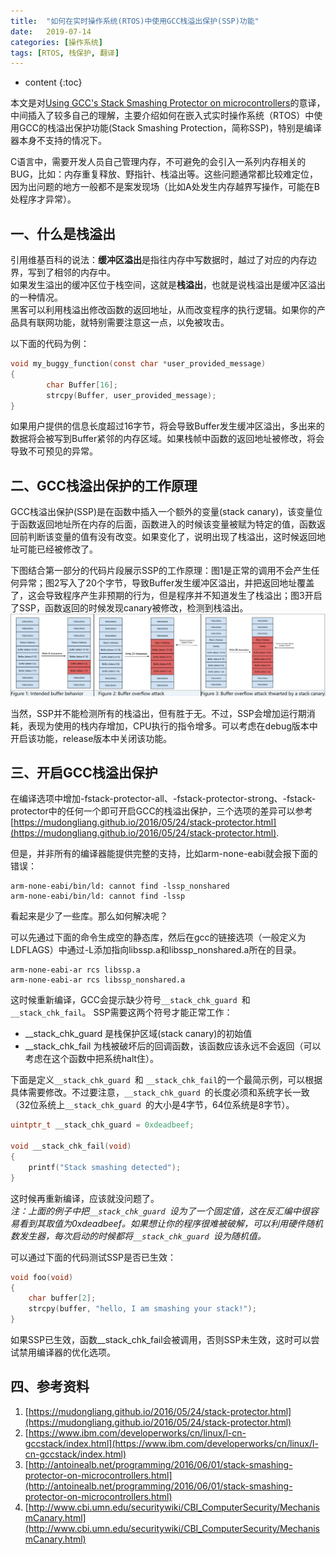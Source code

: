 ```yaml
---
title:  "如何在实时操作系统(RTOS)中使用GCC栈溢出保护(SSP)功能"  
date:   2019-07-14  
categories: [操作系统]
tags: [RTOS, 栈保护, 翻译]
---
```


* content
{:toc}

本文是对[Using GCC's Stack Smashing Protector on microcontrollers](http://antoinealb.net/programming/2016/06/01/stack-smashing-protector-on-microcontrollers.html)的意译，中间插入了较多自己的理解，主要介绍如何在嵌入式实时操作系统（RTOS）中使用GCC的栈溢出保护功能(Stack Smashing Protection，简称SSP)，特别是编译器本身不支持的情况下。  

C语言中，需要开发人员自己管理内存，不可避免的会引入一系列内存相关的BUG，比如：内存重复释放、野指针、栈溢出等。这些问题通常都比较难定位，因为出问题的地方一般都不是案发现场（比如A处发生内存越界写操作，可能在B处程序才异常）。  



## 一、什么是栈溢出 ##

引用维基百科的说法：**缓冲区溢出**是指往内存中写数据时，越过了对应的内存边界，写到了相邻的内存中。  
如果发生溢出的缓冲区位于栈空间，这就是**栈溢出**，也就是说栈溢出是缓冲区溢出的一种情况。  
黑客可以利用栈溢出修改函数的返回地址，从而改变程序的执行逻辑。如果你的产品具有联网功能，就特别需要注意这一点，以免被攻击。

以下面的代码为例：  

```c
void my_buggy_function(const char *user_provided_message)
{
        char Buffer[16];
        strcpy(Buffer, user_provided_message);
}
```

如果用户提供的信息长度超过16字节，将会导致Buffer发生缓冲区溢出，多出来的数据将会被写到Buffer紧邻的内存区域。如果栈帧中函数的返回地址被修改，将会导致不可预见的异常。  

## 二、GCC栈溢出保护的工作原理 ##
GCC栈溢出保护(SSP)是在函数中插入一个额外的变量(stack canary)，该变量位于函数返回地址所在内存的后面，函数进入的时候该变量被赋为特定的值，函数返回前判断该变量的值有没有改变。如果变化了，说明出现了栈溢出，这时候返回地址可能已经被修改了。  

下图结合第一部分的代码片段展示SSP的工作原理：图1是正常的调用不会产生任何异常；图2写入了20个字节，导致Buffer发生缓冲区溢出，并把返回地址覆盖了，这会导致程序产生非预期的行为，但是程序并不知道发生了栈溢出；图3开启了SSP，函数返回的时候发现canary被修改，检测到栈溢出。  
![栈溢出示意图](https://github.com/sigusr1/blog_assets/blob/master/2019-07-14-gcc_stack_protect_on_rtos/buffer_overflow.JPG?raw=true)

当然，SSP并不能检测所有的栈溢出，但有胜于无。不过，SSP会增加运行期消耗，表现为使用的栈内存增加，CPU执行的指令增多。可以考虑在debug版本中开启该功能，release版本中关闭该功能。


## 三、开启GCC栈溢出保护 ##

在编译选项中增加-fstack-protector-all、-fstack-protector-strong、-fstack-protector中的任何一个即可开启GCC的栈溢出保护，三个选项的差异可以参考[https://mudongliang.github.io/2016/05/24/stack-protector.html](https://mudongliang.github.io/2016/05/24/stack-protector.html).

但是，并非所有的编译器能提供完整的支持，比如arm-none-eabi就会报下面的错误：

```console
arm-none-eabi/bin/ld: cannot find -lssp_nonshared
arm-none-eabi/bin/ld: cannot find -lssp
```

看起来是少了一些库。那么如何解决呢？  

可以先通过下面的命令生成空的静态库，然后在gcc的链接选项（一般定义为LDFLAGS）中通过-L添加指向libssp.a和libssp_nonshared.a所在的目录。

```console
arm-none-eabi-ar rcs libssp.a
arm-none-eabi-ar rcs libssp_nonshared.a
```

这时候重新编译，GCC会提示缺少符号`__stack_chk_guard `和 `__stack_chk_fail`。
SSP需要这两个符号才能正常工作：
- __stack_chk_guard 是栈保护区域(stack canary)的初始值
- __stack_chk_fail 为栈被破坏后的回调函数，该函数应该永远不会返回（可以考虑在这个函数中把系统halt住）。

下面是定义`__stack_chk_guard `和 `__stack_chk_fail`的一个最简示例，可以根据具体需要修改。不过要注意，`__stack_chk_guard `的长度必须和系统字长一致（32位系统上`__stack_chk_guard `的大小是4字节，64位系统是8字节）。

```c
uintptr_t __stack_chk_guard = 0xdeadbeef;

void __stack_chk_fail(void)
{
    printf("Stack smashing detected");
}
```

这时候再重新编译，应该就没问题了。  
*注：上面的例子中把`__stack_chk_guard `设为了一个固定值，这在反汇编中很容易看到其取值为0xdeadbeef。如果想让你的程序很难被破解，可以利用硬件随机数发生器，每次启动的时候都将`__stack_chk_guard `设为随机值。*  

可以通过下面的代码测试SSP是否已生效：

```c
void foo(void)
{
    char buffer[2];
    strcpy(buffer, "hello, I am smashing your stack!");
}
```

如果SSP已生效，函数__stack_chk_fail会被调用，否则SSP未生效，这时可以尝试禁用编译器的优化选项。




## 四、参考资料 ##


1. [https://mudongliang.github.io/2016/05/24/stack-protector.html](https://mudongliang.github.io/2016/05/24/stack-protector.html)
2. [https://www.ibm.com/developerworks/cn/linux/l-cn-gccstack/index.html](https://www.ibm.com/developerworks/cn/linux/l-cn-gccstack/index.html)
3. [http://antoinealb.net/programming/2016/06/01/stack-smashing-protector-on-microcontrollers.html](http://antoinealb.net/programming/2016/06/01/stack-smashing-protector-on-microcontrollers.html)
4. [http://www.cbi.umn.edu/securitywiki/CBI_ComputerSecurity/MechanismCanary.html](http://www.cbi.umn.edu/securitywiki/CBI_ComputerSecurity/MechanismCanary.html)
​                